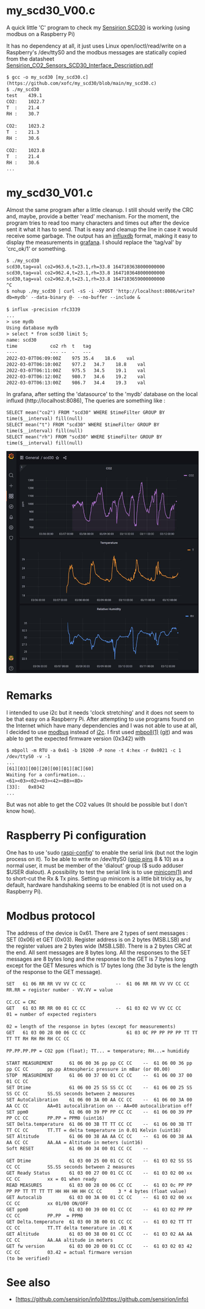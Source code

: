 # my_scd30_V00.c
A quick little 'C' program to check my [Sensirion SCD30](https://sensirion.com/products/catalog/SCD30/) is working (using modbus on a Raspberry Pi)

It has no dependency at all, it just uses Linux open/ioctl/read/write on a Raspberry's /dev/ttyS0 and the modbus messages are statically copied from the datasheet
[Sensirion_CO2_Sensors_SCD30_Interface_Description.pdf](https://sensirion.com/media/documents/D7CEEF4A/6165372F/Sensirion_CO2_Sensors_SCD30_Interface_Description.pdf)

```
$ gcc -o my_scd30 [my_scd30.c](https://github.com/xofc/my_scd30/blob/main/my_scd30.c)
$ ./my_scd30
test	439.1
CO2:	1022.7
T  :	21.4
RH :	30.7

CO2:	1023.2
T  :	21.3
RH :	30.6

CO2:	1023.8
T  :	21.4
RH :	30.6
...

```

# my_scd30_V01.c
Almost the same program after a little cleanup.  I still should verify the CRC and, maybe, provide a better 'read' mechanism.
For the moment, the program tries to read too many characters and times out after the device sent it what it has to send.
That is easy and cleanup the line in case it would receive some garbage.  The output has an
[influxdb](https://en.wikipedia.org/wiki/InfluxDB) format, making it easy to display the measurements in
[grafana](https://en.wikipedia.org/wiki/Grafana).  I should replace the 'tag/val' by 'crc_ok/1' or something.

```
$ ./my_scd30 
scd30,tag=val co2=963.6,t=23.1,rh=33.8 1647103638000000000
scd30,tag=val co2=962.4,t=23.1,rh=33.8 1647103648000000000
scd30,tag=val co2=962.0,t=23.1,rh=33.8 1647103659000000000
^C
$ nohup ./my_scd30 | curl -sS -i -XPOST 'http://localhost:8086/write?db=mydb' --data-binary @- --no-buffer --include &

$ influx -precision rfc3339
...
> use mydb
Using database mydb
> select * from scd30 limit 5;
name: scd30
time			co2	rh	t	tag
----			---	--	-	---
2022-03-07T06:09:00Z	975	35.4	18.6	val
2022-03-07T06:10:00Z	977.2	34.7	18.8	val
2022-03-07T06:11:00Z	975.5	34.5	19.1	val
2022-03-07T06:12:00Z	980.7	34.6	19.2	val
2022-03-07T06:13:00Z	986.7	34.4	19.3	val
```

In grafana, after setting the 'datasource' to the 'mydb' database on the local influxd (http://localhost:8086),
The queries are something like :
```
SELECT mean("co2") FROM "scd30" WHERE $timeFilter GROUP BY time($__interval) fill(null)
SELECT mean("t") FROM "scd30" WHERE $timeFilter GROUP BY time($__interval) fill(null)
SELECT mean("rh") FROM "scd30" WHERE $timeFilter GROUP BY time($__interval) fill(null)
```

![grafana graphs http://localhost:3000](my_scd30.20220312.jpg)

# Remarks
I intended to use i2c but it needs 'clock stretching' and it does not seem to be that easy on a Raspberry Pi.  After attempting to use programs found on the Internet which have many dependencies and I was not able to use at all, I decided to use [modbus](https://en.wikipedia.org/wiki/Modbus) instead of [i2c](https://en.wikipedia.org/wiki/I%C2%B2C).  I first used [mbpoll(1)](https://manpages.ubuntu.com/manpages/impish/man1/mbpoll.1.html) ([git](https://github.com/epsilonrt/mbpoll.git)) and was able to get the expected firmware version (0x342) with
```
$ mbpoll -m RTU -a 0x61 -b 19200 -P none -t 4:hex -r 0x0021 -c 1 /dev/ttyS0 -v -1
...
[61][03][00][20][00][01][8C][60]
Waiting for a confirmation...
<61><03><02><03><42><B8><8D>
[33]: 	0x0342
...
```
But was not able to get the CO2 values (It should be possible but I don't know how).

# Raspberry Pi configuration
One has to use 'sudo [raspi-config](https://www.raspberrypi.com/documentation/computers/configuration.html)' to enable the serial link (but not the login process on it).  To be able to write on /dev/ttyS0 ([gpio pins](https://www.tutorialspoint.com/raspberry_pi/raspberry_pi_gpio_connector.htm) 8 & 10) as a normal user, it must be member of the 'dialout' group ($ sudo adduser $USER dialout).  A possibility to test the serial link is to use [minicom(1)](https://manpages.ubuntu.com/manpages/impish/man1/minicom.1.html) and to short-cut the Rx & Tx pins.  Setting up minicom is a little bit tricky as, by default, hardware handshaking seems to be enabled (it is not used on a Raspberry Pi).

# Modbus protocol
The address of the device is 0x61.  There are 2 types of sent messages : SET (0x06) et GET (0x03). Register address is on 2 bytes (MSB.LSB) and the register values are 2 bytes wide (MSB.LSB).  There is a 2 bytes CRC at the end.  All sent messages are 8 bytes long.  All the responses to the SET messages are 8 bytes long and the response to the GET is 7 bytes long except for the GET Mesures which is 17 bytes long (the 3d byte is the length of the response to the GET message).
```
SET   61 06 RR RR VV VV CC CC           --  61 06 RR RR VV VV CC CC                 RR.RR = register number - VV.VV = value
                                                                                    CC.CC = CRC
GET   61 03 RR RR 00 01 CC CC           --  61 03 02 VV VV CC CC                    01 = number of expected registers
                                                                                    02 = length of the response in bytes (except for measurements)
GET   61 03 00 28 00 06 CC CC               61 03 0C PP PP PP PP TT TT TT TT RH RH RH RH CC CC
                                                                                    PP.PP.PP.PP = CO2 ppm (float); TT... = temperature; RH...= humididy

START MEASUREMENT      61 06 00 36 pp pp CC CC    --  61 06 00 36 pp pp CC CC       pp.pp Atmospheric pressure in mBar (or 00.00)
STOP  MEASUREMENT      61 06 00 37 00 01 CC CC    --  61 06 00 37 00 01 CC CC
SET Dtime              61 06 00 25 SS SS CC CC    --  61 06 00 25 SS SS CC CC       SS.SS seconds between 2 measures
SET AutoCalibration    61 06 00 3A 00 AA CC CC    --  61 06 00 3A 00 AA CC CC       AA=01 autocalibration on -- AA=00 autocalibration off
SET ppm0               61 06 00 39 PP PP CC CC    --  61 06 00 39 PP PP CC CC       PP.PP = PPM0 (uint16)
SET Delta.temperature  61 06 00 3B TT TT CC CC    --  61 06 00 3B TT TT CC CC       TT.TT = delta temperature in 0.01 Kelvin (uint16)
SET Altitude           61 06 00 38 AA AA CC CC    --  61 06 00 38 AA AA CC CC       AA.AA = Altitude in meters (uint16)
Soft RESET             61 06 00 34 00 01 CC CC    --  

GET Dtime              61 03 00 25 00 01 CC CC    --  61 03 02 SS SS CC CC          SS.SS seconds between 2 measures
GET Ready Status       61 03 00 27 00 01 CC CC    --  61 03 02 00 xx CC CC          xx = 01 when ready
READ MEASURES          61 03 00 28 00 06 CC CC    --  61 03 0c PP PP PP PP TT TT TT TT HH HH HH HH CC CC      3 * 4 bytes (float value)
GET Autocalib          61 03 00 3A 00 01 CC CC    --  61 03 02 00 xx CC CC          xx 01/00 ON/OFF
GET ppm0               61 03 00 39 00 01 CC CC    --  61 03 02 PP PP CC CC          PP.PP  = PPM0
GET Delta.temperature  61 03 00 3B 00 01 CC CC    --  61 03 02 TT TT CC CC          TT.TT delta temerature in .01 K
GET Altitude           61 03 00 38 00 01 CC CC    --  61 03 02 AA AA CC CC          AA.AA altitude in meters
GET fw version         61 03 00 20 00 01 CC CC    --  61 03 02 03 42 CC CC          03.42 = actual firmware version
(to be verified)
```

# See also
* [https://github.com/sensirion/info](https://github.com/sensirion/info)
